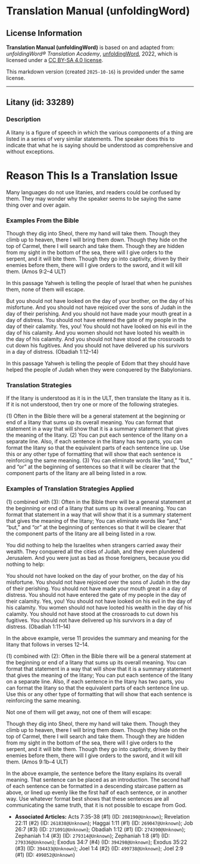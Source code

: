 # Translation Manual (unfoldingWord)

## License Information

**Translation Manual (unfoldingWord)** is based on and adapted from: _unfoldingWord® Translation Academy_, [unfoldingWord](https://unfoldingword.org/utw), 2022, which is licensed under a [CC BY-SA 4.0 license](https://creativecommons.org/licenses/by-sa/4.0/legalcode.en).

This markdown version (created `2025-10-16`) is provided under the same license.



--------------------------------

## Litany (id: 33289)

### Description

A litany is a figure of speech in which the various components of a thing are listed in a series of very similar statements. The speaker does this to indicate that what he is saying should be understood as comprehensive and without exceptions.

Reason This Is a Translation Issue
==================================

Many languages do not use litanies, and readers could be confused by them. They may wonder why the speaker seems to be saying the same thing over and over again.

### Examples From the Bible

Though they dig into Sheol, there my hand will take them. Though they climb up to heaven, there I will bring them down. Though they hide on the top of Carmel, there I will search and take them. Though they are hidden from my sight in the bottom of the sea, there will I give orders to the serpent, and it will bite them. Though they go into captivity, driven by their enemies before them, there will I give orders to the sword, and it will kill them. (Amos 9:2–4 ULT)

In this passage Yahweh is telling the people of Israel that when he punishes them, none of them will escape.

But you should not have looked on the day of your brother, on the day of his misfortune. And you should not have rejoiced over the sons of Judah in the day of their perishing. And you should not have made your mouth great in a day of distress. You should not have entered the gate of my people in the day of their calamity. Yes, you! You should not have looked on his evil in the day of his calamity. And you women should not have looted his wealth in the day of his calamity. And you should not have stood at the crossroads to cut down his fugitives. And you should not have delivered up his survivors in a day of distress. (Obadiah 1:12–14\)

In this passage Yahweh is telling the people of Edom that they should have helped the people of Judah when they were conquered by the Babylonians.

### Translation Strategies

If the litany is understood as it is in the ULT, then translate the litany as it is. If it is not understood, then try one or more of the following strategies.

(1\) Often in the Bible there will be a general statement at the beginning or end of a litany that sums up its overall meaning. You can format that statement in a way that will show that it is a summary statement that gives the meaning of the litany. (2\) You can put each sentence of the litany on a separate line. Also, if each sentence in the litany has two parts, you can format the litany so that the equivalent parts of each sentence line up. Use this or any other type of formatting that will show that each sentence is reinforcing the same meaning. (3\) You can eliminate words like “and,” “but,” and “or” at the beginning of sentences so that it will be clearer that the component parts of the litany are all being listed in a row.

### Examples of Translation Strategies Applied

(1\) combined with (3\): Often in the Bible there will be a general statement at the beginning or end of a litany that sums up its overall meaning. You can format that statement in a way that will show that it is a summary statement that gives the meaning of the litany; You can eliminate words like “and,” “but,” and “or” at the beginning of sentences so that it will be clearer that the component parts of the litany are all being listed in a row.

You did nothing to help the Israelites when strangers carried away their wealth. They conquered all the cities of Judah, and they even plundered Jerusalem. And you were just as bad as those foreigners, because you did nothing to help:

You should not have looked on the day of your brother, on the day of his misfortune. You should not have rejoiced over the sons of Judah in the day of their perishing. You should not have made your mouth great in a day of distress. You should not have entered the gate of my people in the day of their calamity. Yes, you! You should not have looked on his evil in the day of his calamity. You women should not have looted his wealth in the day of his calamity. You should not have stood at the crossroads to cut down his fugitives. You should not have delivered up his survivors in a day of distress. (Obadiah 1:11–14\)

In the above example, verse 11 provides the summary and meaning for the litany that follows in verses 12–14\.

(1\) combined with (2\): Often in the Bible there will be a general statement at the beginning or end of a litany that sums up its overall meaning. You can format that statement in a way that will show that it is a summary statement that gives the meaning of the litany; You can put each sentence of the litany on a separate line. Also, if each sentence in the litany has two parts, you can format the litany so that the equivalent parts of each sentence line up. Use this or any other type of formatting that will show that each sentence is reinforcing the same meaning.

Not one of them will get away, not one of them will escape:

Though they dig into Sheol, there my hand will take them. Though they climb up to heaven, there I will bring them down. Though they hide on the top of Carmel, there I will search and take them. Though they are hidden from my sight in the bottom of the sea, there will I give orders to the serpent, and it will bite them. Though they go into captivity, driven by their enemies before them, there will I give orders to the sword, and it will kill them. (Amos 9:1b–4 ULT)

In the above example, the sentence before the litany explains its overall meaning. That sentence can be placed as an introduction. The second half of each sentence can be formatted in a descending staircase pattern as above, or lined up evenly like the first half of each sentence, or in another way. Use whatever format best shows that these sentences are all communicating the same truth, that it is not possible to escape from God.

* **Associated Articles:** Acts 7:35-38 (#1) (ID: `208190@Unknown`); Revelation 22:11 (#2) (ID: `261838@Unknown`); Haggai 1:11 (#1) (ID: `269047@Unknown`); Job 26:7 (#3) (ID: `271091@Unknown`); Obadiah 1:12 (#1) (ID: `274390@Unknown`); Zephaniah 1:4 (#3) (ID: `279314@Unknown`); Zephaniah 1:8 (#1) (ID: `279336@Unknown`); Exodus 34:7 (#4) (ID: `394298@Unknown`); Exodus 35:22 (#3) (ID: `394433@Unknown`); Joel 1:4 (#2) (ID: `499738@Unknown`); Joel 2:9 (#1) (ID: `499852@Unknown`)

